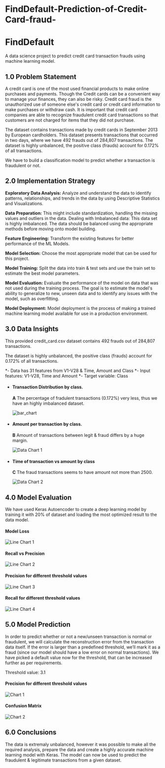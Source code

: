 # FindDefault-Prediction-of-Credit-Card-fraud-
# FindDefault

A data science project to predict credit card transaction frauds using machine learning model.


## 1.0 Problem Statement

A credit card is one of the most used financial products to make online purchases and payments. Though the Credit cards can be a convenient way to manage your finances, they can also be risky. Credit card fraud is the unauthorized use of someone else's credit card or credit card information to make purchases or withdraw cash.
It is important that credit card companies are able to recognize fraudulent credit card transactions so that customers are not charged for items that they did not purchase. 

The dataset contains transactions made by credit cards in September 2013 by European cardholders. This dataset presents transactions that occurred in two days, where we have 492 frauds out of 284,807 transactions. The dataset is highly unbalanced, the positive class (frauds) account for 0.172% of all transactions.

We have to build a classification model to predict whether a transaction is fraudulent or not.


## 2.0 Implementation Strategy

**Exploratory Data Analysis:** Analyze and understand the data to identify patterns, relationships, and trends in the data by using Descriptive Statistics and Visualizations. 

**Data Preparation:** This might include standardization, handling the missing values and outliers in the data. 
Dealing with Imbalanced data: This data set is highly imbalanced. The data should be balanced using the appropriate methods before moving onto model building.

**Feature Engineering:** Transform the existing features for better performance of the ML Models. 

**Model Selection:** Choose the most appropriate model that can be used for this project. 

**Model Training:** Split the data into train & test sets and use the train set to estimate the best model parameters. 

**Model Evaluation:** Evaluate the performance of the model on data that was not used during the training process. The goal is to estimate the model's ability to generalize to new, unseen data and to identify any issues with the model, such as overfitting. 

**Model Deployment:** Model deployment is the process of making a trained machine learning model available for use in a production environment. 


## 3.0 Data Insights

This provided credit_card.csv dataset contains 492 frauds out of 284,807 transactions. 

The dataset is highly unbalanced, the positive class (frauds) account for 0.172% of all transactions.

*- Data has 31 features from V1-V28 & Time, Amount and Class
*- Input features: V1-V28, Time and Amount
*- Target variable: Class

* #### Transaction Distribution by class.

    **A** The percentage of fradulent transactions (0.172%) very less, thus we have an highly imbalanced dataset.

    ![bar_chart](https://github.com/user-attachments/assets/6257cefa-aeb5-4a0a-840b-55f3747ec7d4)

* #### Amount per transaction by class.

    **B** Amount of transactions between legit & fraud differs by a huge margin.

    ![Data Chart 1](reports/histogram.png)
    
* #### Time of transaction vs amount by class

    **C** The fraud transactions seems to have amount not more than 2500.

    ![Data Chart 2](reports/scatter_plot.png)
    

## 4.0 Model Evaluation

We have used Keras Autoencoder to create a deep learning model by training it with 20% of dataset and loading the most optimized result to the data model.

#### Model Loss

   ![Line Chart 1](reports/line_plot.png)


#### Recall vs Precision
   
   ![Line Chart 2](reports/line_plot_2.png)
   
   
#### Precision for different threshold values
   
   ![Line Chart 3](reports/line_plot_3.png)
   
   
#### Recall for different threshold values
   
   ![Line Chart 4](reports/line_plot_4.png)



## 5.0 Model Prediction

In order to predict whether or not a new/unseen transaction is normal or fraudulent, we will calculate the reconstruction error from the transaction data itself. If the error is larger than a predefined threshold, we’ll mark it as a fraud (since our model should have a low error on normal transactions). We have picked a default value now for the threshold, that can be increased further as per requirements.

Threshold value: 3.1

#### Precision for different threshold values

   ![Chart 1](reports/scatter_plot_2.png)
   
#### Confusion Matrix

   ![Chart 2](reports/heat_map.png)


## 6.0 Conclusions

The data is extremaly unbalanced, however it was possible to make all the required analysis, prepare the data and create a highly accurate machine learning model with Keras. The model can now be used to predict the fraudulent & legitimate transactions from a given dataset.
